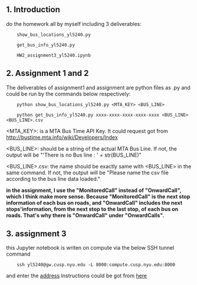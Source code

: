 ## 1. Introduction
do the homework all by myself
including 3 deliverables:

        show_bus_locations_yl5240.py
        
        get_bus_info_yl5240.py
        
        HW2_assignment3_yl5240.ipynb

## 2. Assignment 1 and 2
The deliverables of assignment1 and assignment are python files as .py and could
be run by the commands below respectively:

        python show_bus_locations_yl5240.py <MTA_KEY> <BUS_LINE>

        python get_bus_info_yl5240.py xxxx-xxxx-xxxx-xxxx-xxxx <BUS_LINE> <BUS_LINE>.csv

<MTA_KEY>: is a MTA Bus Time API Key. It could request got from http://bustime.mta.info/wiki/Developers/Index

<BUS_LINE>: should be a string of the actual MTA Bus Line. If not, the output will be "'There is no Bus line : ' + str(BUS_LINE)"

<BUS_LINE>.csv: the name should be exactly same with <BUS_LINE> in the same command. If not, the output will be "Please name the csv file according to the bus line data loaded."

**in the assignment, I use the "MonitoredCall" instead of "OnwardCall", which I think make more sense. Because "MonitoredCall" is the next stop information of each bus on roads, and "OnwardCall" includes the next stops'information, from the next stop to the last stop, of each bus on roads. That's why there is "OnwardCall" under "OnwardCalls".**

## 3. assignment 3
this Jupyter notebook is writen on compute via the below SSH tunnel command

        ssh yl5240@gw.cusp.nyu.edu -L 8000:compute.cusp.nyu.edu:8000
        
and enter the [address](https://localhost:8000)
Instructions could be got from [here](https://datahub.cusp.nyu.edu/sites/default/files/documents/guides/Jupyter_Notebook_from_your_browser_Mac.pdf)
